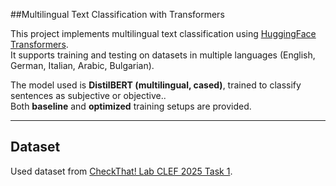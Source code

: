 ##Multilingual Text Classification with Transformers

This project implements multilingual text classification using [HuggingFace Transformers](https://huggingface.co/transformers/).  
It supports training and testing on datasets in multiple languages (English, German, Italian, Arabic, Bulgarian).  

The model used is **DistilBERT (multilingual, cased)**, trained to classify sentences as subjective or objective..  
Both **baseline** and **optimized** training setups are provided.  

---

## Dataset
Used dataset from [CheckThat! Lab CLEF 2025 Task 1](https://gitlab.com/checkthat_lab/clef2025-checkthat-lab/-/tree/main/task1/data).
